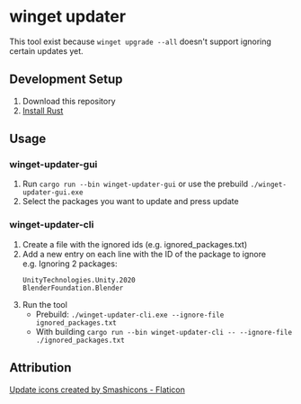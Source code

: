 # winget updater

This tool exist because `winget upgrade --all` doesn't support ignoring certain updates yet.

## Development Setup

1. Download this repository
2. [Install Rust](https://www.rust-lang.org/tools/install)

## Usage

### winget-updater-gui

1. Run `cargo run --bin winget-updater-gui` or use the prebuild `./winget-updater-gui.exe`
2. Select the packages you want to update and press update

### winget-updater-cli

1. Create a file with the ignored ids (e.g. ignored_packages.txt)
2. Add a new entry on each line with the ID of the package to ignore  
   e.g. Ignoring 2 packages:
   ```
   UnityTechnologies.Unity.2020
   BlenderFoundation.Blender
   ```
4. Run the tool  
   - Prebuild: `./winget-updater-cli.exe --ignore-file ignored_packages.txt`
   - With building `cargo run --bin winget-updater-cli -- --ignore-file ./ignored_packages.txt`


## Attribution

<a href="https://www.flaticon.com/free-icons/update" title="update icons">Update icons created by Smashicons - Flaticon</a>
